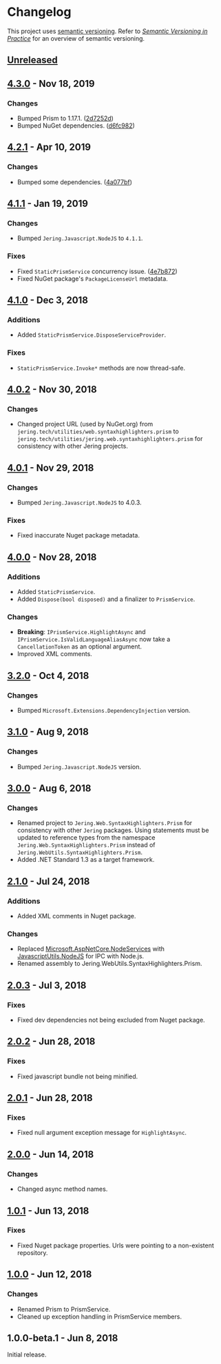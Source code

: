 # Changelog
This project uses [semantic versioning](http://semver.org/spec/v2.0.0.html). Refer to 
*[Semantic Versioning in Practice](https://www.jering.tech/articles/semantic-versioning-in-practice)*
for an overview of semantic versioning.

## [Unreleased](https://github.com/JeringTech/Web.SyntaxHighlighters.Prism/compare/4.3.0...HEAD)

## [4.3.0](https://github.com/JeringTech/Web.SyntaxHighlighters.Prism/compare/4.2.1...4.3.0) - Nov 18, 2019
### Changes
- Bumped Prism to 1.17.1. ([2d7252d](https://github.com/JeringTech/Web.SyntaxHighlighters.Prism/commit/2d7252df6a3125337481a332efe7000b32281bec))
- Bumped NuGet dependencies. ([d6fc982](https://github.com/JeringTech/Web.SyntaxHighlighters.Prism/commit/d6fc982c4652c679510d5db2fa8f2623a013f689))

## [4.2.1](https://github.com/JeringTech/Web.SyntaxHighlighters.Prism/compare/4.1.1...4.2.1) - Apr 10, 2019
### Changes
- Bumped some dependencies. ([4a077bf](https://github.com/JeringTech/Web.SyntaxHighlighters.Prism/pull/9/commits/4a077bfeeb3ad3143972fd7367ed39078530af6d))

## [4.1.1](https://github.com/JeringTech/Web.SyntaxHighlighters.Prism/compare/4.1.0...4.1.1) - Jan 19, 2019
### Changes
- Bumped `Jering.Javascript.NodeJS` to `4.1.1`.
### Fixes
- Fixed `StaticPrismService` concurrency issue. ([4e7b872](https://github.com/JeringTech/Web.SyntaxHighlighters.Prism/pull/8/commits/4e7b8724dfc105642c06832b50770e3db584b994))
- Fixed NuGet package's `PackageLicenseUrl` metadata.

## [4.1.0](https://github.com/JeringTech/Web.SyntaxHighlighters.Prism/compare/4.0.2...4.1.0) - Dec 3, 2018
### Additions
- Added `StaticPrismService.DisposeServiceProvider`.
### Fixes
- `StaticPrismService.Invoke*` methods are now thread-safe.

## [4.0.2](https://github.com/JeringTech/Web.SyntaxHighlighters.Prism/compare/4.0.1...4.0.2) - Nov 30, 2018
### Changes
- Changed project URL (used by NuGet.org) from `jering.tech/utilities/web.syntaxhighlighters.prism` to `jering.tech/utilities/jering.web.syntaxhighlighters.prism` for consistency with other Jering projects.

## [4.0.1](https://github.com/JeringTech/Web.SyntaxHighlighters.Prism/compare/4.0.0...4.0.1) - Nov 29, 2018
### Changes
- Bumped `Jering.Javascript.NodeJS` to 4.0.3.
### Fixes
- Fixed inaccurate Nuget package metadata.

## [4.0.0](https://github.com/JeringTech/Web.SyntaxHighlighters.Prism/compare/3.2.0...4.0.0) - Nov 28, 2018
### Additions
- Added `StaticPrismService`.
- Added `Dispose(bool disposed)` and a finalizer to `PrismService`.
### Changes
- **Breaking**: `IPrismService.HighlightAsync` and `IPrismService.IsValidLanguageAliasAsync` now take
a `CancellationToken` as an optional argument.
- Improved XML comments.

## [3.2.0](https://github.com/JeringTech/Web.SyntaxHighlighters.Prism/compare/3.1.0...3.2.0) - Oct 4, 2018
### Changes
- Bumped `Microsoft.Extensions.DependencyInjection` version.

## [3.1.0](https://github.com/JeringTech/Web.SyntaxHighlighters.Prism/compare/3.0.0...3.1.0) - Aug 9, 2018
### Changes
- Bumped `Jering.Javascript.NodeJS` version.

## [3.0.0](https://github.com/JeringTech/Web.SyntaxHighlighters.Prism/compare/2.1.0...3.0.0) - Aug 6, 2018
### Changes
- Renamed project to `Jering.Web.SyntaxHighlighters.Prism` for consistency with other `Jering` packages. Using statements must be updated to reference types from the
namespace `Jering.Web.SyntaxHighlighters.Prism` instead of `Jering.WebUtils.SyntaxHighlighters.Prism`.
- Added .NET Standard 1.3 as a target framework.

## [2.1.0](https://github.com/JeringTech/Web.SyntaxHighlighters.Prism/compare/2.0.3...2.1.0) - Jul 24, 2018
### Additions
- Added XML comments in Nuget package.
### Changes
- Replaced [Microsoft.AspNetCore.NodeServices](https://github.com/aspnet/JavaScriptServices/tree/master/src/Microsoft.AspNetCore.NodeServices) with 
  [JavascriptUtils.NodeJS](https://github.com/JeringTech/JavascriptUtils.NodeJS) for IPC with Node.js.
- Renamed assembly to Jering.WebUtils.SyntaxHighlighters.Prism.

## [2.0.3](https://github.com/JeringTech/Web.SyntaxHighlighters.Prism/compare/2.0.2...2.0.3) - Jul 3, 2018
### Fixes
- Fixed dev dependencies not being excluded from Nuget package.

## [2.0.2](https://github.com/JeringTech/Web.SyntaxHighlighters.Prism/compare/2.0.1...2.0.2) - Jun 28, 2018
### Fixes
- Fixed javascript bundle not being minified.

## [2.0.1](https://github.com/JeringTech/Web.SyntaxHighlighters.Prism/compare/2.0.0...2.0.1) - Jun 28, 2018
### Fixes
- Fixed null argument exception message for `HighlightAsync`.

## [2.0.0](https://github.com/JeringTech/Web.SyntaxHighlighters.Prism/compare/1.0.1...2.0.0) - Jun 14, 2018
### Changes
- Changed async method names.

## [1.0.1](https://github.com/JeringTech/Web.SyntaxHighlighters.Prism/compare/1.0.0...1.0.1) - Jun 13, 2018
### Fixes
- Fixed Nuget package properties. Urls were pointing to a non-existent repository.

## [1.0.0](https://github.com/JeringTech/Web.SyntaxHighlighters.Prism/compare/1.0.0-beta.1...1.0.0) - Jun 12, 2018
### Changes
- Renamed Prism to PrismService.
- Cleaned up exception handling in PrismService members.

## 1.0.0-beta.1 - Jun 8, 2018
Initial release.
